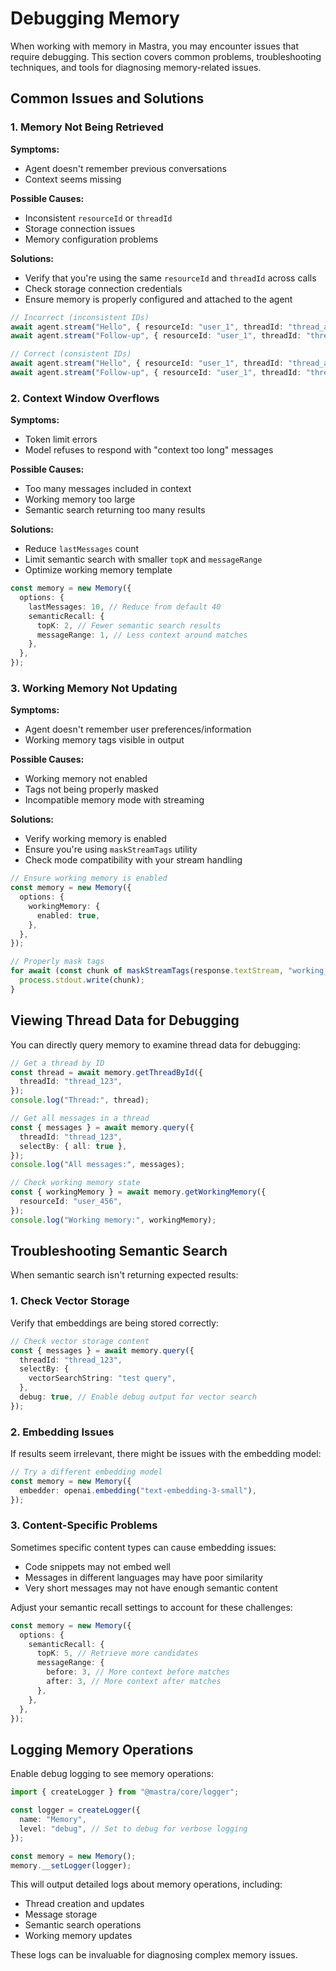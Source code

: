 # Debugging Memory

When working with memory in Mastra, you may encounter issues that require debugging. This section covers common problems, troubleshooting techniques, and tools for diagnosing memory-related issues.

## Common Issues and Solutions

### 1. Memory Not Being Retrieved

**Symptoms:**
- Agent doesn't remember previous conversations
- Context seems missing

**Possible Causes:**
- Inconsistent `resourceId` or `threadId`
- Storage connection issues
- Memory configuration problems

**Solutions:**
- Verify that you're using the same `resourceId` and `threadId` across calls
- Check storage connection credentials
- Ensure memory is properly configured and attached to the agent

```typescript
// Incorrect (inconsistent IDs)
await agent.stream("Hello", { resourceId: "user_1", threadId: "thread_a" });
await agent.stream("Follow-up", { resourceId: "user_1", threadId: "thread_b" }); // Different thread!

// Correct (consistent IDs)
await agent.stream("Hello", { resourceId: "user_1", threadId: "thread_a" });
await agent.stream("Follow-up", { resourceId: "user_1", threadId: "thread_a" });
```

### 2. Context Window Overflows

**Symptoms:**
- Token limit errors
- Model refuses to respond with "context too long" messages

**Possible Causes:**
- Too many messages included in context
- Working memory too large
- Semantic search returning too many results

**Solutions:**
- Reduce `lastMessages` count
- Limit semantic search with smaller `topK` and `messageRange`
- Optimize working memory template

```typescript
const memory = new Memory({
  options: {
    lastMessages: 10, // Reduce from default 40
    semanticRecall: {
      topK: 2, // Fewer semantic search results
      messageRange: 1, // Less context around matches
    },
  },
});
```

### 3. Working Memory Not Updating

**Symptoms:**
- Agent doesn't remember user preferences/information
- Working memory tags visible in output

**Possible Causes:**
- Working memory not enabled
- Tags not being properly masked
- Incompatible memory mode with streaming

**Solutions:**
- Verify working memory is enabled
- Ensure you're using `maskStreamTags` utility
- Check mode compatibility with your stream handling

```typescript
// Ensure working memory is enabled
const memory = new Memory({
  options: {
    workingMemory: {
      enabled: true,
    },
  },
});

// Properly mask tags
for await (const chunk of maskStreamTags(response.textStream, "working_memory")) {
  process.stdout.write(chunk);
}
```

## Viewing Thread Data for Debugging

You can directly query memory to examine thread data for debugging:

```typescript
// Get a thread by ID
const thread = await memory.getThreadById({
  threadId: "thread_123",
});
console.log("Thread:", thread);

// Get all messages in a thread
const { messages } = await memory.query({
  threadId: "thread_123",
  selectBy: { all: true },
});
console.log("All messages:", messages);

// Check working memory state
const { workingMemory } = await memory.getWorkingMemory({
  resourceId: "user_456",
});
console.log("Working memory:", workingMemory);
```

## Troubleshooting Semantic Search

When semantic search isn't returning expected results:

### 1. Check Vector Storage

Verify that embeddings are being stored correctly:

```typescript
// Check vector storage content
const { messages } = await memory.query({
  threadId: "thread_123",
  selectBy: {
    vectorSearchString: "test query",
  },
  debug: true, // Enable debug output for vector search
});
```

### 2. Embedding Issues

If results seem irrelevant, there might be issues with the embedding model:

```typescript
// Try a different embedding model
const memory = new Memory({
  embedder: openai.embedding("text-embedding-3-small"),
});
```

### 3. Content-Specific Problems

Sometimes specific content types can cause embedding issues:

- Code snippets may not embed well
- Messages in different languages may have poor similarity
- Very short messages may not have enough semantic content

Adjust your semantic recall settings to account for these challenges:

```typescript
const memory = new Memory({
  options: {
    semanticRecall: {
      topK: 5, // Retrieve more candidates
      messageRange: {
        before: 3, // More context before matches
        after: 3, // More context after matches
      },
    },
  },
});
```

## Logging Memory Operations

Enable debug logging to see memory operations:

```typescript
import { createLogger } from "@mastra/core/logger";

const logger = createLogger({
  name: "Memory",
  level: "debug", // Set to debug for verbose logging
});

const memory = new Memory();
memory.__setLogger(logger);
```

This will output detailed logs about memory operations, including:
- Thread creation and updates
- Message storage
- Semantic search operations
- Working memory updates

These logs can be invaluable for diagnosing complex memory issues. 
